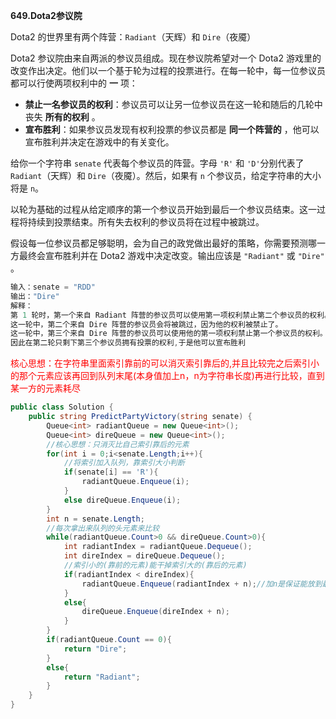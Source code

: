 **649.Dota2参议院**

Dota2 的世界里有两个阵营：`Radiant`（天辉）和 `Dire`（夜魇）

Dota2 参议院由来自两派的参议员组成。现在参议院希望对一个 Dota2 游戏里的改变作出决定。他们以一个基于轮为过程的投票进行。在每一轮中，每一位参议员都可以行使两项权利中的 **一** 项：

- **禁止一名参议员的权利**：参议员可以让另一位参议员在这一轮和随后的几轮中丧失 **所有的权利** 。
- **宣布胜利**：如果参议员发现有权利投票的参议员都是 **同一个阵营的** ，他可以宣布胜利并决定在游戏中的有关变化。

给你一个字符串 `senate` 代表每个参议员的阵营。字母 `'R'` 和 `'D'`分别代表了 `Radiant`（天辉）和 `Dire`（夜魇）。然后，如果有 `n` 个参议员，给定字符串的大小将是 `n`。

以轮为基础的过程从给定顺序的第一个参议员开始到最后一个参议员结束。这一过程将持续到投票结束。所有失去权利的参议员将在过程中被跳过。

假设每一位参议员都足够聪明，会为自己的政党做出最好的策略，你需要预测哪一方最终会宣布胜利并在 Dota2 游戏中决定改变。输出应该是 `"Radiant"` 或 `"Dire"` 。

```c#
输入：senate = "RDD"
输出："Dire"
解释：
第 1 轮时，第一个来自 Radiant 阵营的参议员可以使用第一项权利禁止第二个参议员的权利。
这一轮中，第二个来自 Dire 阵营的参议员会将被跳过，因为他的权利被禁止了。
这一轮中，第三个来自 Dire 阵营的参议员可以使用他的第一项权利禁止第一个参议员的权利。
因此在第二轮只剩下第三个参议员拥有投票的权利,于是他可以宣布胜利
```

<span style="color:#FF0000;">核心思想：在字符串里面索引靠前的可以消灭索引靠后的,并且比较完之后索引小的那个元素应该再回到队列末尾(本身值加上n，n为字符串长度)再进行比较，直到某一方的元素耗尽</span>

```c#
public class Solution {
    public string PredictPartyVictory(string senate) {
        Queue<int> radiantQueue = new Queue<int>();
        Queue<int> direQueue = new Queue<int>();
        //核心思想：只消灭比自己索引靠后的元素
        for(int i = 0;i<senate.Length;i++){
            //将索引加入队列，靠索引大小判断
            if(senate[i] == 'R'){
                radiantQueue.Enqueue(i);
            }
            else direQueue.Enqueue(i);
        }
        int n = senate.Length;
        //每次拿出来队列的头元素来比较
        while(radiantQueue.Count>0 && direQueue.Count>0){
            int radiantIndex = radiantQueue.Dequeue();
            int direIndex = direQueue.Dequeue();
            //索引小的(靠前的元素)能干掉索引大的(靠后的元素)
            if(radiantIndex < direIndex){
                radiantQueue.Enqueue(radiantIndex + n);//加n是保证能放到最后面在下一轮再进行比较
            }
            else{
                direQueue.Enqueue(direIndex + n);
            }
        }
        if(radiantQueue.Count == 0){
            return "Dire";
        }
        else{
            return "Radiant";
        }
    }
}

```

